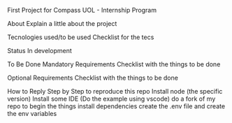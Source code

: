 First Project for Compass UOL - Internship Program

About
Explain a little about the project

Tecnologies used/to be used
Checklist for the tecs

Status
In development

To Be Done
Mandatory Requirements
Checklist with the things to be done

Optional Requirements
Checklist with the things to be done

How to Reply
Step by Step to reproduce this repo
Install node (the specific version)
Install some IDE (Do the example using vscode)
do a fork of my repo to begin the things
install dependencies
create the .env file and create the env variables
